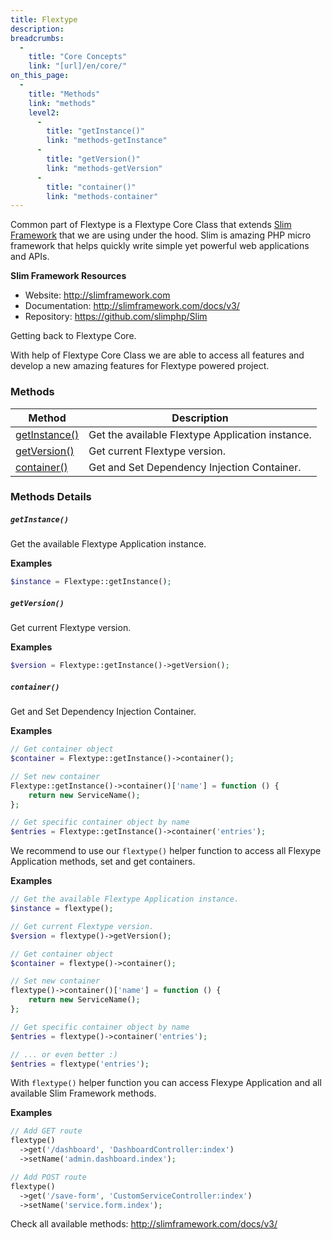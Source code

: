 ```yaml
---
title: Flextype
description:
breadcrumbs:
  -
    title: "Core Concepts"
    link: "[url]/en/core/"
on_this_page:
  -
    title: "Methods"
    link: "methods"
    level2:
      -
        title: "getInstance()"
        link: "methods-getInstance"
      -
        title: "getVersion()"
        link: "methods-getVersion"
      -
        title: "container()"
        link: "methods-container"
---
```


Common part of Flextype is a Flextype Core Class that extends [Slim Framework](http://www.slimframework.com) that we are using under the hood. Slim is amazing PHP micro framework that helps quickly write simple yet powerful web applications and APIs.

**Slim Framework Resources**
* Website: http://slimframework.com
* Documentation: http://slimframework.com/docs/v3/
* Repository: https://github.com/slimphp/Slim

Getting back to Flextype Core.

With help of Flextype Core Class we are able to access all features and develop a new amazing features for Flextype powered project.

### <a name="methods"></a> Methods

<div class="table">
    <table>
        <thead>
            <tr>
                <th>Method</th>
                <th>Description</th>
            </tr>
        </thead>
        <tbody>
            <tr>
                <td><a href="#methods-getInstance">getInstance()</a></td>
                <td>Get the available Flextype Application instance.</td>
            </tr>
            <tr>
                <td><a href="#methods-getVersion">getVersion()</a></td>
                <td>Get current Flextype version.</td>
            </tr>
            <tr>
                <td><a href="#methods-container">container()</a></td>
                <td>Get and Set Dependency Injection Container.</td>
            </tr>
        </tbody>
    </table>
</div>

### Methods Details

##### <a name="methods-getInstance"></a> `getInstance()`

Get the available Flextype Application instance.

**Examples**

```php
$instance = Flextype::getInstance();
```

##### <a name="methods-getVersion"></a> `getVersion()`

Get current Flextype version.

**Examples**

```php
$version = Flextype::getInstance()->getVersion();
```

##### <a name="methods-container"></a> `container()`

Get and Set Dependency Injection Container.

**Examples**

```php
// Get container object
$container = Flextype::getInstance()->container();

// Set new container
Flextype::getInstance()->container()['name'] = function () {
    return new ServiceName();
};

// Get specific container object by name
$entries = Flextype::getInstance()->container('entries');
```

We recommend to use our `flextype()` helper function to access all Flexype Application methods, set and get containers.

**Examples**

```php
// Get the available Flextype Application instance.
$instance = flextype();

// Get current Flextype version.
$version = flextype()->getVersion();

// Get container object
$container = flextype()->container();

// Set new container
flextype()->container()['name'] = function () {
    return new ServiceName();
};

// Get specific container object by name
$entries = flextype()->container('entries');

// ... or even better :)
$entries = flextype('entries');
```

With `flextype()` helper function you can access Flexype Application and all available Slim Framework methods.

**Examples**

```php
// Add GET route
flextype()
  ->get('/dashboard', 'DashboardController:index')
  ->setName('admin.dashboard.index');

// Add POST route
flextype()
  ->get('/save-form', 'CustomServiceController:index')
  ->setName('service.form.index');
```

Check all available methods: http://slimframework.com/docs/v3/
